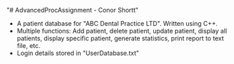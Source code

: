 "# AdvancedProcAssignment - Conor Shortt"

- A patient database for "ABC Dental Practice LTD". Written using C++.
- Multiple functions: Add patient, delete patient, update patient, display all patients, display specific patient, 
  generate statistics, print report to text file, etc.
- Login details stored in "UserDatabase.txt"
  
